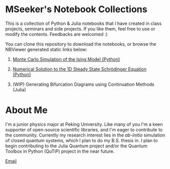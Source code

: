 # MSeeker's Notebook Collections

This is a collection of Python & Julia notebooks that I have created in class projects, seminars and side projects. If you like them, feel free to use or modify the contents. Feedbacks are welcomed :)

You can clone this repository to download the notebooks, or browse the NBViewer generated static links below:

1. [Monte Carlo Simulation of the Ising Model (Python)](http://nbviewer.jupyter.org/github/MSeeker/Notebook-Collections/blob/master/Monte%20Carlo%20Simulation%20of%20the%20Ising%20Model.ipynb)

2. [Numerical Solution to the 1D Steady State Schrödinger Equation (Python)](http://nbviewer.jupyter.org/github/MSeeker/Notebook-Collections/blob/master/Numerical%20Solution%20to%20the%201D%20Steady%20State%20Schrödinger%20Equation.ipynb)

3. (WIP) Generating Bifurcation Diagrams using Continuation Methods (Julia)

# About Me

I'm a junior physics major at Peking University. Like many of you I'm a keen supporter of open-source scientific libraries, and I'm eager to contribute to the community. Currently my research interest lies in the *ab-initio* simulation of closed quantum systems, which I plan to do my B.S. thesis in. I plan to begin contributing to the Julia Quantum project and/or the Quantum Toolbox in Python (QuTiP) project in the near future.

[Email](guoxj1995@pku.edu.cn)
